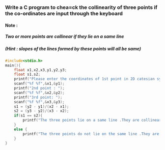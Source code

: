 ### Write a C program to chea=ck the collinearity of three points if the co-ordinates are input through the keyboard 
#### Note :
##### Two or more points are collinear if they lie on a same line 
##### (Hint : slopes of the lines formed by these points will all be same)

```c
#include<stdio.h>
main(){
	float x1,x2,x3,y1,y2,y3;
	float s1,s2;
	printf("Please enter the coordinates of 1st point in 2D catesian system: ");
	scanf("%f %f",&x1,&y1);
	printf("2nd point : ");
	scanf("%f %f",&x2,&y2);
	printf("3rd point: ");
	scanf("%f %f",&x3,&y3);
	s1 = (y2 - y1)/(x2 - x1);
	s2 = (y3 - y2)/(x3 - x2);
	if(s1 == s2){
		printf("The three points lie on a same line .They are collinear");
	}
	else {
		printf("The three points do not lie on the same line .They are not collinear");
	}
}
```
